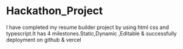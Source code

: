# Hackathon_Project
I have completed my resume builder project by using html css and typescript.It has 4 milestones.Static,Dynamic ,Editable &amp; successfully deployment on github &amp; vercel
